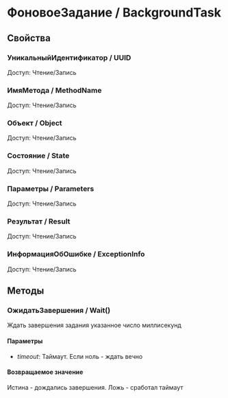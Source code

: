 
# ФоновоеЗадание / BackgroundTask

## Свойства
    
### УникальныйИдентификатор / UUID
Доступ: Чтение/Запись
### ИмяМетода / MethodName
Доступ: Чтение/Запись
### Объект / Object
Доступ: Чтение/Запись
### Состояние / State
Доступ: Чтение/Запись
### Параметры / Parameters
Доступ: Чтение/Запись
### Результат / Result
Доступ: Чтение/Запись
### ИнформацияОбОшибке / ExceptionInfo
Доступ: Чтение/Запись
## Методы
    
### ОжидатьЗавершения / Wait()
    
    
    
Ждать завершения задания указанное число миллисекунд


  
  
#### Параметры

* *timeout*: Таймаут. Если ноль - ждать вечно

#### Возвращаемое значение

Истина - дождались завершения. Ложь - сработал таймаут

  